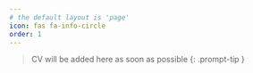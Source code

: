 ```yaml
---
# the default layout is 'page'
icon: fas fa-info-circle
order: 1
---
```


> CV will be added here as soon as possible
{: .prompt-tip }
